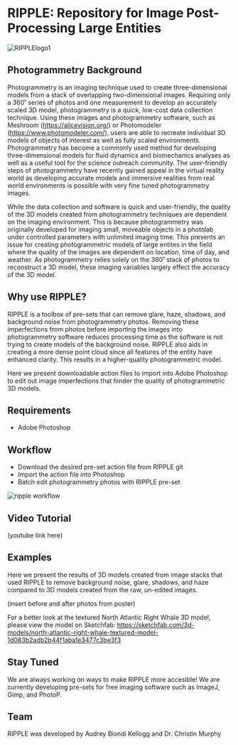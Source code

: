 # RIPPLE: Repository for Image Post-Processing Large Entities

![RIPPLElogo1](https://user-images.githubusercontent.com/80370952/181083627-114b5bef-720e-4e34-9d37-539ada9d350c.png)

## Photogrammetry Background 

Photogrammetry is an imaging technique used to create three-dimensional models from a stack of overlapping two-dimensional images. Requiring only a 360˚ series of photos and one measurement to develop an accurately scaled 3D model, photogrammetry is a quick, low-cost data collection technique. Using these images and photogrammetry software, such as Meshroom (https://alicevision.org/) or Photomodeler (https://www.photomodeler.com/), users are able to recreate individual 3D models of objects of interest as well as fully scaled environments. Photogrammetry has become a commonly used method for developing three-dimensional models for fluid dynamics and biomechanics analyses as well as a useful tool for the science outreach community. The user-friendly steps of photogrammetry have recently gained appeal in the virtual reality world as developing accurate models and immersive realities from real world environments is possible with very fine tuned photogrammetry images. 

While the data collection and software is quick and user-friendly, the quality of the 3D models created from photogrammetry techniques are dependent on the imaging environment. This is because photogrammetry was originally developed for imaging small, moveable objects in a photolab under controlled parameters with unlimited imaging time. This presents an issue for creating photogrammetric models of large entites in the field where the quality of the images are dependent on location, time of day, and weather. As photogrammetry relies solely on the 360˚ stack of photos to reconstruct a 3D model, these imaging variables largely effect the accuracy of the 3D model.

## Why use RIPPLE? 

RIPPLE is a toolbox of pre-sets that can remove glare, haze, shadows, and background noise from photogrammetry photos. Removing these imperfections from photos before importing the images into photogrammetry software reduces processing time as the software is not trying to create models of the background noise. RIPPLE also aids in creating a more dense point cloud since all features of the entity have enhanced clarity. This results in a higher-quality photogrammetric model. 

Here we present downloadable action files to import into Adobe Photoshop to edit out image imperfections that hinder the quality of photogrammetric 3D models.

## Requirements 

* Adobe Photoshop

## Workflow

* Download the desired pre-set action file from RIPPLE git
* Import the action file into Photoshop
* Batch edit photogrammetry photos with RIPPLE pre-set


![ripple workflow](https://user-images.githubusercontent.com/80370952/178154870-de9df17d-3d44-4af9-953d-284e7cf49cfb.PNG)

## Video Tutorial

(youtube link here)

## Examples

Here we present the results of 3D models created from image stacks that used RIPPLE to remove background noise, glare, shadows, and haze compared to 3D models created from the raw, un-edited images. 

(insert before and after photos from poster)

For a better look at the textured North Atlantic Right Whale 3D model, please view the model on Sketchfab: https://sketchfab.com/3d-models/north-atlantic-right-whale-textured-model-1d083b2adb2b44f1aba1e3477c3be3f3

## Stay Tuned

We are always working on ways to make RIPPLE more accesible! We are currently developing pre-sets for free imaging software such as ImageJ, Gimp, and PhotoP. 

## Team

RIPPLE was developed by Audrey Biondi Kellogg and Dr. Christin Murphy 
